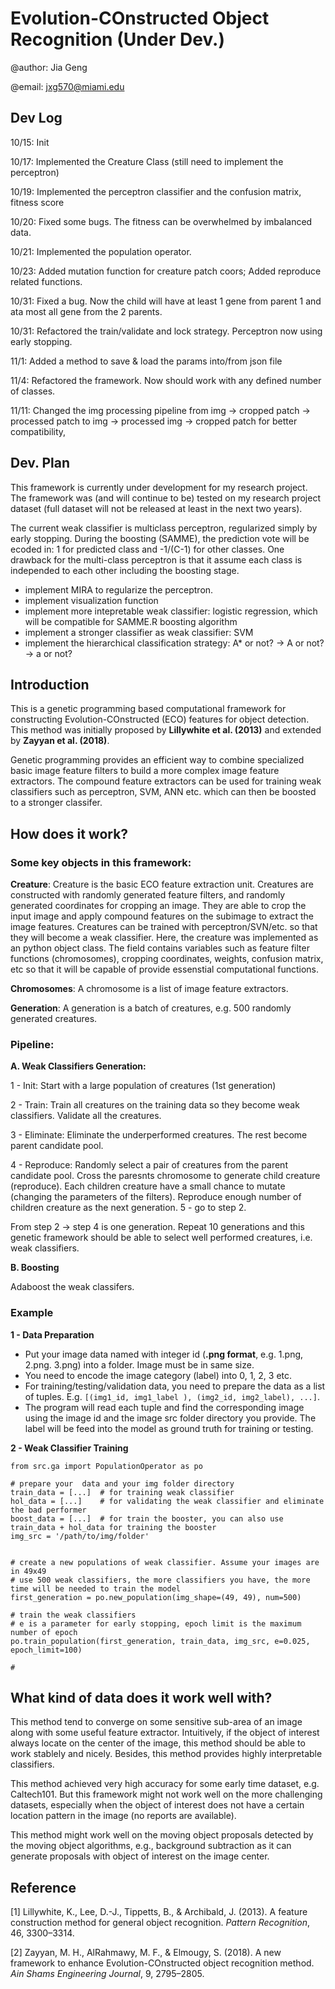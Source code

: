 # Evolution-COnstructed Object Recognition (Under Dev.)

@author: Jia Geng

@email: jxg570@miami.edu  


## Dev Log 

10/15:  Init

10/17:  Implemented the Creature Class (still need to implement the perceptron)

10/19:  Implemented the perceptron classifier and the confusion matrix, fitness score

10/20:  Fixed some bugs. The fitness can be overwhelmed by imbalanced data. 

10/21:  Implemented the population operator.

10/23:  Added mutation function for creature patch coors; Added reproduce related functions.

10/31:  Fixed a bug. Now the child will have at least 1 gene from parent 1 and ata most all gene from the 2 parents.

10/31:  Refactored the train/validate and lock strategy. Perceptron now using early stopping.

11/1:   Added a method to save & load the params into/from json file

11/4:   Refactored the framework. Now should work with any defined number of classes.

11/11:  Changed the img processing pipeline from img -> cropped patch -> processed patch to img -> processed img -> cropped patch for better compatibility,

## Dev. Plan

This framework is currently under development for my research project. The framework was (and will continue to be) tested on my research project dataset (full dataset will not be released at least in the next two years).

The current weak classifier is multiclass perceptron, regularized simply by early stopping. During the boosting (SAMME), the prediction vote will be ecoded in: 1 for predicted class and -1/(C-1) for other classes. One drawback for the multi-class perceptron is that it assume each class is independed to each other including the boosting stage.
 
- implement MIRA to regularize the perceptron.
- implement visualization function 
- implement more intepretable weak classifier: logistic regression, which will be compatible for SAMME.R boosting algorithm
- implement a stronger classifier as weak classifier: SVM
- implement the hierarchical classification strategy: A* or not? -> A or not? -> a or not?


## Introduction

This is a genetic programming based computational framework for constructing Evolution-COnstructed (ECO) features for object detection. This method was initially proposed by __Lillywhite et al. (2013)__ and extended by __Zayyan et al. (2018)__. 

Genetic programming provides an efficient way to combine specialized basic image feature filters to build a more complex image feature extractors. The compound feature extractors can be used for training weak classifiers such as perceptron, SVM, ANN etc. which can then be boosted to a stronger classifer. 

## How does it work?

### Some key objects in this framework:

__Creature__: Creature is the basic ECO feature extraction unit. Creatures are constructed with randomly generated feature filters, and randomly generated coordinates for cropping an image. They are able to crop the input image and apply compound features on the subimage to extract the image features. Creatures can be trained with perceptron/SVN/etc. so that they will become a weak classifier. Here, the creature was implemented as an python object class. The field contains variables such as feature filter functions (chromosomes), cropping coordinates, weights, confusion matrix, etc so that it will be capable of provide essenstial computational functions.

__Chromosomes__: A chromosome is a list of image feature extractors.

__Generation__: A generation is a batch of creatures, e.g. 500 randomly generated creatures. 

### Pipeline:

__A. Weak Classifiers Generation:__

1 - Init: Start with a large population of creatures (1st generation)

2 - Train: Train all creatures on the training data so they become weak classifiers. Validate all the creatures.

3 - Eliminate: Eliminate the underperformed creatures. The rest become parent candidate pool.

4 - Reproduce: Randomly select a pair of creatures from the parent candidate pool. Cross the paresnts chromosome to generate child creature (reproduce). Each children creature have a small chance to mutate (changing the parameters of the filters). Reproduce enough number of children creature as the next generation.
5 - go to step 2.

From step 2 -> step 4 is one generation. Repeat 10 generations and this genetic framework should be able to select well performed creatures, i.e. weak classifiers.

__B. Boosting__

Adaboost the weak classifers. 

### Example

__1 - Data Preparation__

- Put your image data named with integer id (__.png format__, e.g. 1.png, 2.png. 3.png) into a folder. Image must be
 in same size.
- You need to encode the image category (label) into 0, 1, 2, 3 etc.
- For training/testing/validation data, you need to prepare the data as a list of tuples. E.g. `[(img1_id, img1_label
), (img2_id, img2_label), ...]`. 
- The program will read each tuple and find the corresponding image using the image id and the image src folder
 directory you provide. The label will be feed into the model as ground truth for training or testing. 

__2 - Weak Classifier Training__


```
from src.ga import PopulationOperator as po

# prepare your  data and your img folder directory
train_data = [...]  # for training weak classifier
hol_data = [...]    # for validating the weak classifier and eliminate the bad performer
boost_data = [...]  # for train the booster, you can also use train_data + hol_data for training the booster
img_src = '/path/to/img/folder'


# create a new populations of weak classifier. Assume your images are in 49x49
# use 500 weak classifiers, the more classifiers you have, the more time will be needed to train the model
first_generation = po.new_population(img_shape=(49, 49), num=500)

# train the weak classifiers
# e is a parameter for early stopping, epoch limit is the maximum number of epoch
po.train_population(first_generation, train_data, img_src, e=0.025, epoch_limit=100)

#

```


## What kind of data does it work well with?

This method tend to converge on some sensitive sub-area of an image along with some useful feature extractor. Intuitively, if the object of interest always locate on the center of the image, this method should be able to work stablely and nicely. 
Besides, this method provides highly interpretable classifiers. 

This method achieved very high accuracy for some early time dataset, e.g. Caltech101. But this framework might not work well on the more challenging datasets, especially when the object of interest does not have a certain location pattern in the image (no reports are available). 

This method might work well on the moving object proposals detected by the moving object algorithms, e.g., background subtraction as it can generate proposals with object of interest on the image center. 


## Reference

[1] Lillywhite, K., Lee, D.-J., Tippetts, B., & Archibald, J. (2013). A feature construction method for general object recognition. _Pattern Recognition_, 46, 3300–3314.

[2] Zayyan, M. H., AlRahmawy, M. F., & Elmougy, S. (2018). A new framework to enhance Evolution-COnstructed object recognition method. _Ain Shams Engineering Journal_, 9, 2795–2805.
